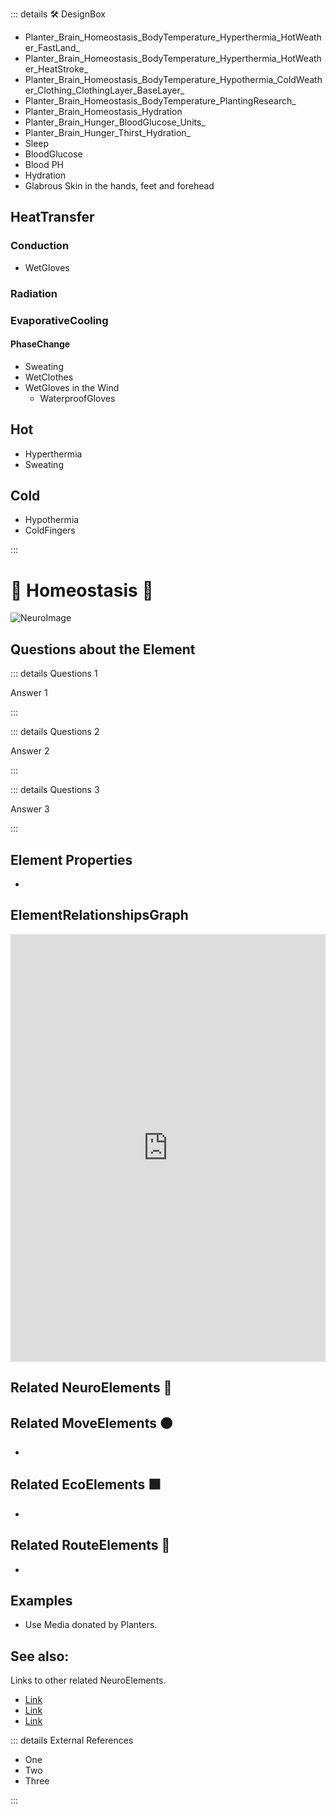 ::: details 🛠 DesignBox

- Planter_Brain_Homeostasis_BodyTemperature_Hyperthermia_HotWeather_FastLand_
- Planter_Brain_Homeostasis_BodyTemperature_Hyperthermia_HotWeather_HeatStroke_
- Planter_Brain_Homeostasis_BodyTemperature_Hypothermia_ColdWeather_Clothing_ClothingLayer_BaseLayer_
- Planter_Brain_Homeostasis_BodyTemperature_PlantingResearch_
- Planter_Brain_Homeostasis_Hydration
- Planter_Brain_Hunger_BloodGlucose_Units_
- Planter_Brain_Hunger_Thirst_Hydration_
- Sleep
- BloodGlucose
- Blood PH
- Hydration
- Glabrous Skin in the hands, feet and forehead

## HeatTransfer

### Conduction
- WetGloves
### Radiation

### EvaporativeCooling
#### PhaseChange
- Sweating
- WetClothes
- WetGloves in the Wind
    - WaterproofGloves



## Hot 

- Hyperthermia
- Sweating
## Cold

- Hypothermia
- ColdFingers

:::

# 💜 <neuro>Homeostasis </neuro>💜

![NeuroImage](/Neuro/NeuroImage.png)






## Questions about the Element

::: details Questions 1

Answer 1

:::

::: details Questions 2

Answer 2

:::

::: details Questions 3

Answer 3

:::
## Element Properties

- 

## ElementRelationshipsGraph

<iframe 
    width="100%" 
    height="684" 
    frameborder="0"
    src="https://observablehq.com/embed/@d3/force-directed-graph/2?cells=chart"
></iframe>

## Related <neuro>NeuroElements</neuro> 💜

## Related<move> MoveElements </move>🟠
- 
## Related<eco> EcoElements </eco>🟩
- 
## Related RouteElements 🔺
- 

## Examples

- Use Media donated by Planters. 

## See also:

Links to other related NeuroElements. 

- [Link]()
- [Link]()
- [Link]()

::: details External References

- One
- Two
- Three

:::

